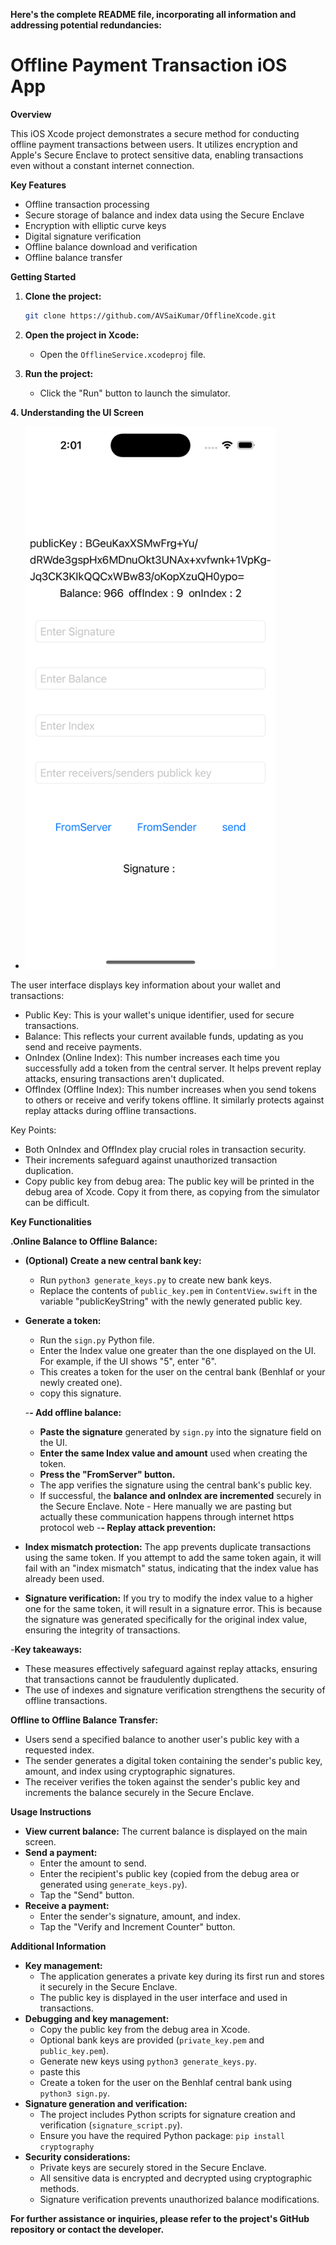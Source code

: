  **Here's the complete README file, incorporating all information and addressing potential redundancies:**

# Offline Payment Transaction iOS App

**Overview**

This iOS Xcode project demonstrates a secure method for conducting offline payment transactions between users. It utilizes encryption and Apple's Secure Enclave to protect sensitive data, enabling transactions even without a constant internet connection.

**Key Features**

* Offline transaction processing
* Secure storage of balance and index data using the Secure Enclave
* Encryption with elliptic curve keys
* Digital signature verification
* Offline balance download and verification
* Offline balance transfer

**Getting Started**

1. **Clone the project:**

   ```bash
   git clone https://github.com/AVSaiKumar/OfflineXcode.git
   ```

2. **Open the project in Xcode:**

   - Open the `OfflineService.xcodeproj` file.

3. **Run the project:**

   - Click the "Run" button to launch the simulator.


**4. Understanding the UI Screen**  
   
- <img src="ss1-intro.png" alt="Alt Text" width="400"/>



The user interface displays key information about your wallet and transactions:

- Public Key: This is your wallet's unique identifier, used for secure transactions.
- Balance: This reflects your current available funds, updating as you send and receive payments.
- OnIndex (Online Index): This number increases each time you successfully add a token from the central server. It helps prevent replay attacks, ensuring transactions aren't duplicated.
- OffIndex (Offline Index): This number increases when you send tokens to others or receive and verify tokens offline. It similarly protects against replay attacks during offline transactions.

Key Points:

   - Both OnIndex and OffIndex play crucial roles in transaction security.
   - Their increments safeguard against unauthorized transaction duplication.
   - Copy public key from debug area: The public key will be printed in the debug area of Xcode. Copy it from there, as copying from the simulator can be difficult.


**Key Functionalities**

 **.Online Balance to Offline Balance:**

- **(Optional) Create a new central bank key:**
   - Run `python3 generate_keys.py` to create new bank keys.
   - Replace the contents of `public_key.pem` in `ContentView.swift` in the variable "publicKeyString" with the newly generated public key.
- **Generate a token:**
   - Run the `sign.py` Python file.
   - Enter the Index value one greater than the one displayed on the UI. For example, if the UI shows "5", enter "6".
   - This creates a token for the user on the central bank (Benhlaf or your newly created one).
   - copy this signature.
   
  -**- Add offline balance:**
   - **Paste the signature** generated by `sign.py` into the signature field on the UI.
   - **Enter the same Index value and amount** used when creating the token.
   - **Press the "FromServer" button.**
   - The app verifies the signature using the central bank's public key.
   - If successful, the **balance and onIndex are incremented** securely in the Secure Enclave.
Note - Here manually we are pasting but actually these communication happens through internet https protocol web
-**- Replay attack prevention:**

- **Index mismatch protection:** The app prevents duplicate transactions using the same token. If you attempt to add the same token again, it will fail with an "index mismatch" status, indicating that the index value has already been used.
- **Signature verification:** If you try to modify the index value to a higher one for the same token, it will result in a signature error. This is because the signature was generated specifically for the original index value, ensuring the integrity of transactions.

-**Key takeaways:**

- These measures effectively safeguard against replay attacks, ensuring that transactions cannot be fraudulently duplicated.
- The use of indexes and signature verification strengthens the security of offline transactions.


**Offline to Offline Balance Transfer:**

- Users send a specified balance to another user's public key with a requested index.
- The sender generates a digital token containing the sender's public key, amount, and index using cryptographic signatures.
- The receiver verifies the token against the sender's public key and increments the balance securely in the Secure Enclave.

**Usage Instructions**

- **View current balance:** The current balance is displayed on the main screen.
- **Send a payment:**
   - Enter the amount to send.
   - Enter the recipient's public key (copied from the debug area or generated using `generate_keys.py`).
   - Tap the "Send" button.
- **Receive a payment:**
   - Enter the sender's signature, amount, and index.
   - Tap the "Verify and Increment Counter" button.

**Additional Information**

- **Key management:**
   - The application generates a private key during its first run and stores it securely in the Secure Enclave.
   - The public key is displayed in the user interface and used in transactions.
- **Debugging and key management:**
   - Copy the public key from the debug area in Xcode.
   - Optional bank keys are provided (`private_key.pem` and `public_key.pem`).
   - Generate new keys using `python3 generate_keys.py`.
   - paste this 
   - Create a token for the user on the Benhlaf central bank using `python3 sign.py`.
- **Signature generation and verification:**
   - The project includes Python scripts for signature creation and verification (`signature_script.py`).
   - Ensure you have the required Python package: `pip install cryptography`
- **Security considerations:**
   - Private keys are securely stored in the Secure Enclave.
   - All sensitive data is encrypted and decrypted using cryptographic methods.
   - Signature verification prevents unauthorized balance modifications.

**For further assistance or inquiries, please refer to the project's GitHub repository or contact the developer.**
